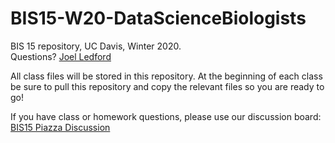 # BIS15-W20-DataScienceBiologists
BIS 15 repository, UC Davis, Winter 2020.  
Questions? [Joel Ledford](mailto:jmledford@ucdavis.edu)  

All class files will be stored in this repository. At the beginning of each class be sure to pull this repository and copy the relevant files so you are ready to go!  

If you have class or homework questions, please use our discussion board: [BIS15 Piazza Discussion](http://piazza.com/uc_davis/winter2020/bis015l/home)
